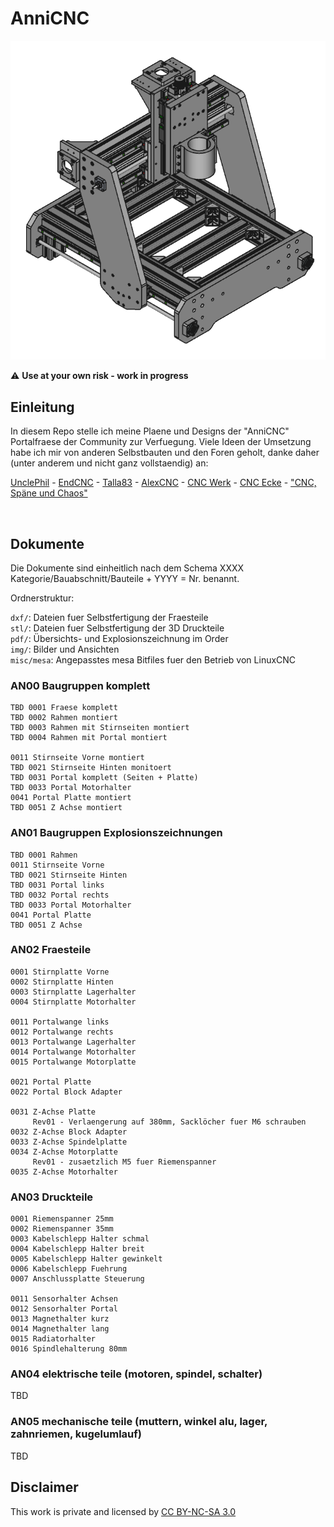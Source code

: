 # AnniCNC

![AN000001 AnniCNC komplett thumbnail](img/AN000001%20AnniCNC%20komplett_tn.png)
 
 
:warning: **Use at your own risk - work in progress**

## Einleitung


In diesem Repo stelle ich meine Plaene und Designs der "AnniCNC" Portalfraese der Community zur Verfuegung.
Viele Ideen der Umsetzung habe ich mir von anderen Selbstbauten und den Foren geholt, danke daher (unter 
anderem und nicht ganz vollstaendig) an:

[UnclePhil](https://www.youtube.com/c/UnclePhil) - [EndCNC](https://www.youtube.com/c/SebastianEnd) - [Talla83](https://www.youtube.com/user/talla83) - [AlexCNC](https://www.youtube.com/c/AlexCNC) - [CNC Werk](https://cncwerk.de/forum/) - [CNC Ecke](https://www.cncecke.de/forum/forum.php) - ["CNC, Späne und Chaos"](https://discord.gg/AsD3zVaeg5)

<p><br>


## Dokumente

Die Dokumente sind einheitlich nach dem Schema XXXX Kategorie/Bauabschnitt/Bauteile + YYYY = Nr. benannt.

Ordnerstruktur:

`dxf/`: Dateien fuer Selbstfertigung der Fraesteile<br>
`stl/`: Dateien fuer Selbstfertigung der 3D Druckteile<br>
`pdf/`: Übersichts- und Explosionszeichnung im Order<br>
`img/`: Bilder und Ansichten<br>
`misc/mesa`: Angepasstes mesa Bitfiles fuer den Betrieb von LinuxCNC<br>

### AN00 Baugruppen komplett

	TBD 0001 Fraese komplett
	TBD 0002 Rahmen montiert
	TBD 0003 Rahmen mit Stirnseiten montiert
	TBD 0004 Rahmen mit Portal montiert

	0011 Stirnseite Vorne montiert
	TBD 0021 Stirnseite Hinten monitoert
	TBD 0031 Portal komplett (Seiten + Platte)
	TBD 0033 Portal Motorhalter
	0041 Portal Platte montiert
	TBD 0051 Z Achse montiert

### AN01 Baugruppen Explosionszeichnungen

	TBD 0001 Rahmen
	0011 Stirnseite Vorne
	TBD 0021 Stirnseite Hinten
	TBD 0031 Portal links
	TBD 0032 Portal rechts
	TBD 0033 Portal Motorhalter
	0041 Portal Platte
	TBD 0051 Z Achse

### AN02 Fraesteile

	0001 Stirnplatte Vorne
	0002 Stirnplatte Hinten
	0003 Stirnplatte Lagerhalter
	0004 Stirnplatte Motorhalter

	0011 Portalwange links
	0012 Portalwange rechts
	0013 Portalwange Lagerhalter
	0014 Portalwange Motorhalter
	0015 Portalwange Motorplatte

	0021 Portal Platte
	0022 Portal Block Adapter

	0031 Z-Achse Platte
	     Rev01 - Verlaengerung auf 380mm, Sacklöcher fuer M6 schrauben
	0032 Z-Achse Block Adapter
	0033 Z-Achse Spindelplatte
	0034 Z-Achse Motorplatte
	     Rev01 - zusaetzlich M5 fuer Riemenspanner
	0035 Z-Achse Motorhalter

### AN03 Druckteile

	0001 Riemenspanner 25mm
	0002 Riemenspanner 35mm
	0003 Kabelschlepp Halter schmal
	0004 Kabelschlepp Halter breit
	0005 Kabelschlepp Halter gewinkelt
	0006 Kabelschlepp Fuehrung
	0007 Anschlussplatte Steuerung

	0011 Sensorhalter Achsen
	0012 Sensorhalter Portal
	0013 Magnethalter kurz
	0014 Magnethalter lang
	0015 Radiatorhalter
	0016 Spindlehalterung 80mm

### AN04 elektrische teile (motoren, spindel, schalter)

TBD

### AN05 mechanische teile (muttern, winkel alu, lager, zahnriemen, kugelumlauf)

TBD


## Disclaimer

This work is private and licensed by [CC BY-NC-SA 3.0](https://creativecommons.org/licenses/by-nc-sa/3.0/)<p>




